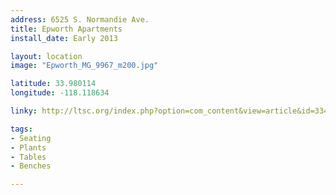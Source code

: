 ```yaml
---
address: 6525 S. Normandie Ave.  
title: Epworth Apartments
install_date: Early 2013

layout: location
image: "Epworth_MG_9967_m200.jpg"

latitude: 33.980114
longitude: -118.118634

linky: http://ltsc.org/index.php?option=com_content&view=article&id=334

tags:	
- Seating
- Plants
- Tables
- Benches

---
```

